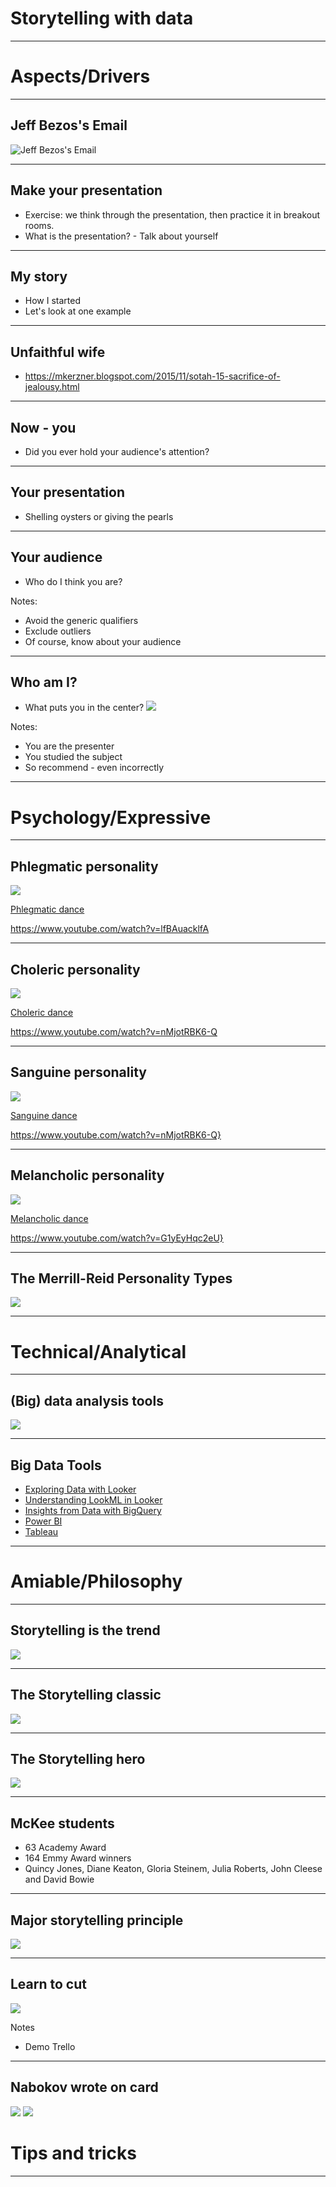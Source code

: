 # Storytelling with data

---

# Aspects/Drivers

---

## Jeff Bezos's Email

![Jeff Bezos's Email](../images/13.png)

---

## Make your presentation 

* Exercise: we think through the presentation, then practice it in breakout rooms. 
* What is the presentation? - Talk about yourself

---

## My story

* How I started
* Let's look at one example

---

## Unfaithful wife

* https://mkerzner.blogspot.com/2015/11/sotah-15-sacrifice-of-jealousy.html

---

## Now - you

* Did you ever hold your audience's attention?

---

## Your presentation

* Shelling oysters or giving the pearls

---

## Your audience

* Who do I think you are?

Notes:

* Avoid the generic qualifiers
* Exclude outliers
* Of course, know about your audience

---

## Who am I?

* What puts you in the center?
![](../images/14.png)

Notes:

* You are the presenter
* You studied the subject
* So recommend - even incorrectly 

---





# Psychology/Expressive

---



## Phlegmatic personality

![](../images/09.png)

[Phlegmatic dance](https://www.youtube.com/watch?v=lfBAuacklfA)

https://www.youtube.com/watch?v=lfBAuacklfA

---

## Choleric personality

![](../images/10.png)

[Choleric dance](https://www.youtube.com/watch?v=nMjotRBK6-Q})

https://www.youtube.com/watch?v=nMjotRBK6-Q

---


## Sanguine personality

![](../images/11.png)

[Sanguine dance](https://www.youtube.com/watch?v=nMjotRBK6-Q})

https://www.youtube.com/watch?v=nMjotRBK6-Q}

---

## Melancholic personality

![](../images/12.png)

[Melancholic dance](https://www.youtube.com/watch?v=G1yEyHqc2eU})

https://www.youtube.com/watch?v=G1yEyHqc2eU}

---

## The Merrill-Reid Personality Types

![](../images/08.png)

---

# Technical/Analytical

---

## (Big) data analysis tools

![](../images/07.png)

---

## Big Data Tools

* [Exploring Data with Looker](https://www.cloudskillsboost.google/quests/165)
* [Understanding LookML in Looker](https://www.cloudskillsboost.google/quests/170)
* [Insights from Data with BigQuery](https://www.cloudskillsboost.google/quests/123)
* [Power BI](https://powerbi.microsoft.com/en-us/)
* [Tableau](https://www.tableau.com/)

---


# Amiable/Philosophy

---
## Storytelling is the trend

![](../images/01.png)

---

## The Storytelling classic

![](../images/02.png)

---

## The Storytelling hero

![](../images/03-McKee.jpg)

---

## McKee students

* 63 Academy Award 
* 164 Emmy Award winners
* Quincy Jones, Diane Keaton, Gloria Steinem, Julia Roberts, John Cleese and David Bowie

---

## Major storytelling principle

![](../images/04-show-do-not-tell.jpg)

---

## Learn to cut

![](../images/15.png)

Notes

* Demo Trello

---


## Nabokov wrote on card

![](../images/05.png)
![](../images/06.png)



# Tips and tricks

---

